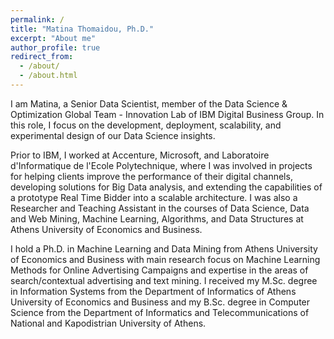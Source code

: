 ```yaml
---
permalink: /
title: "Matina Thomaidou, Ph.D."
excerpt: "About me"
author_profile: true
redirect_from: 
  - /about/
  - /about.html
---
```


I am Matina, a Senior Data Scientist, member of the Data Science & Optimization Global Team - Innovation Lab of IBM Digital Business Group. In this role, I focus on the development, deployment, scalability, and experimental design of our Data Science insights.

Prior to IBM, I worked at Accenture, Microsoft, and Laboratoire d'Informatique de l'Ecole Polytechnique, where I was involved in projects for helping clients improve the performance of their digital channels, developing solutions for Big Data analysis, and extending the capabilities of a prototype Real Time Bidder into a scalable architecture. I was also a Researcher and Teaching Assistant in the courses of Data Science, Data and Web Mining, Machine Learning, Algorithms, and Data Structures at Athens University of Economics and Business.

I hold a Ph.D. in Machine Learning and Data Mining from Athens University of Economics and Business with main research focus on Machine Learning Methods for Online Advertising Campaigns and expertise in the areas of search/contextual advertising and text mining. I received my M.Sc. degree in Information Systems from the Department of Informatics of Athens University of Economics and Business and my B.Sc. degree in Computer Science from the Department of Informatics and Telecommunications of National and Kapodistrian University of Athens.